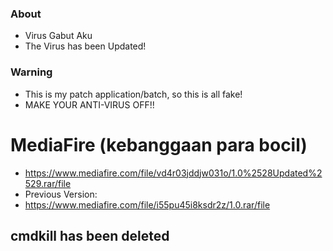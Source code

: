 ### About
* Virus Gabut Aku
* The Virus has been Updated!
### Warning
* This is my patch application/batch, so this is all fake!
* MAKE YOUR ANTI-VIRUS OFF!!
# MediaFire (kebanggaan para bocil)
* https://www.mediafire.com/file/vd4r03jddjw031o/1.0%2528Updated%2529.rar/file
* Previous Version:
* https://www.mediafire.com/file/i55pu45i8ksdr2z/1.0.rar/file
## cmdkill has been deleted

